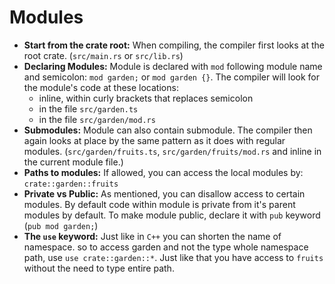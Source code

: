 # Modules

- **Start from the crate root:** When compiling, the compiler first looks at the root crate. (`src/main.rs` or `src/lib.rs`)
- **Declaring Modules:** Module is declared with `mod` following module name and semicolon: `mod garden;` or `mod garden {}`. The compiler will look for the module's code at these locations:
  - inline, within curly brackets that replaces semicolon
  - in the file `src/garden.ts`
  - in the file `src/garden/mod.rs`
- **Submodules:** Module can also contain submodule. The compiler then again looks at place by the same pattern as it does with regular modules. (`src/garden/fruits.ts`, `src/garden/fruits/mod.rs` and inline in the current module file.)
- **Paths to modules:** If allowed, you can access the local modules by: `crate::garden::fruits`
- **Private vs Public:** As mentioned, you can disallow access to certain modules. By default code within module is private from it's parent modules by default. To make module public, declare it with `pub` keyword (`pub mod garden;`)
- **The `use` keyword:** Just like in `C++` you can shorten the name of namespace. so to access garden and not the type whole namespace path, use `use crate::garden::*`. Just like that you have access to `fruits` without the need to type entire path.
